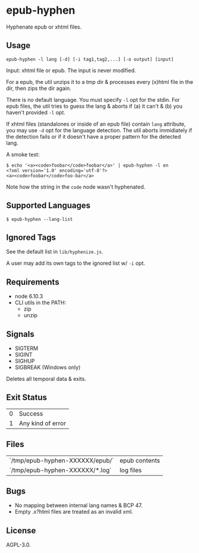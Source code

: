 # epub-hyphen

Hyphenate epub or xhtml files.

## Usage

	epub-hyphen -l lang [-d] [-i tag1,tag2,...] [-o output] [input]

Input: xhtml file or epub. The input is never modified.

For a epub, the util unzips it to a tmp dir & processes every (x)html
file in the dir, then zips the dir again.

There is no default language. You must specify `-l` opt for the
stdin. For epub files, the util tries to guess the lang & aborts if
(a) it can't & (b) you haven't provided `-l` opt.

If xhtml files (standalones or inside of an epub file) contain `lang`
attribute, you may use `-d` opt for the language detection. The util
aborts immidiately if the detection fails or if it doesn't have a
proper pattern for the detected lang.

A smoke test:

~~~
$ echo '<a><code>foobar</code>foobar</a>' | epub-hyphen -l en
<?xml version='1.0' encoding='utf-8'?>
<a><code>foobar</code>foo-bar</a>
~~~

Note how the string in the `code` node wasn't hyphenated.

## Supported Languages

	$ epub-hyphen --lang-list

## Ignored Tags

See the default list in `lib/hyphenize.js`.

A user may add its own tags to the ignored list w/ `-i` opt.

## Requirements

* node 6.10.3
* CLI utils in the PATH:
  - zip
  - unzip

## Signals

* SIGTERM
* SIGINT
* SIGHUP
* SIGBREAK (Windows only)

Deletes all temporal data & exits.

## Exit Status

<table>
<tbody>

<tr>
<td>0</td>
<td>Success</td>
</tr>

<tr>
<td>1</td>
<td>Any kind of error</td>
</tr>

</tbody>
</table>

## Files

<table>
<tbody>

<tr>
<td>`/tmp/epub-hyphen-XXXXXX/epub/`</td>
<td>epub contents</td>
</tr>

<tr>
<td>`/tmp/epub-hyphen-XXXXXX/*.log`</td>
<td>log files</td>
</tr>

</tbody>
</table>

## Bugs

* No mapping between internal lang names & BCP 47.
* Empty .x?html files are treated as an invalid xml.

## License

AGPL-3.0.
